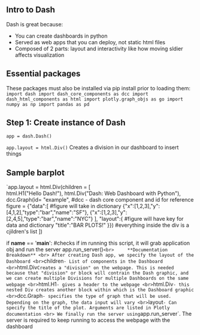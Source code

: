 ## Intro to Dash

Dash is great because:
- You can create dashboards in python
- Served as web apps that you can deploy, not static html files
- Composed of 2 parts: layout and interactivity like how moving sldier affects visualization

## Essential packages

These packages must also be installed via pip install prior to loading them: 
`import dash
import dash_core_components as dcc
import dash_html_components as html
import plotly.graph_objs as go
import numpy as np
import pandas as pd`

## Step 1: Create instance of Dash

`app = dash.Dash()`

`app.layout = html.Div()` Creates a division in our dashboard to insert things

## Sample barplot

`app.layout = html.Div(children = [    
    html.H1("Hello Dash!"), 
    html.Div("Dash: Web Dashboard with Python"),
    dcc.Graph(id= "example", #dcc - dash core component and id for reference
             figure = {"data":[  #figure will take in dictionary
                 {"x":[1,2,3],"y":[4,1,2],"type":"bar","name":"SF"},
                 {"x":[1,2,3],"y":[2,4,5],"type":"bar","name":"NYC"}
             ],
                      "layout":{   #figure will have key for data and dictionary
                          "title":"BAR PLOTS!" 
                      }}) #everything inside the div is a cjildren's list
                ])

if __name__ == '__main__': #checks if im running this script, it will grab application obj and run the server 
    app.run_server()`
<br>    
**Documentation Breakdown**
<br>
After creating Dash app, we specify the layout of the Dashboard
<br>
`children` - List of components in the Dashboard
<br>
`html.Div` Creates a "division" on the webpage. This is needed because that "division" or block will contrain the Dash graphic, and we can create multiple Divisions for multiple Dashboards on the same webpage
<br>
`html.H1` - gives a header to the webpage
<br>
`html.Div` - this nested Div creates another block within which is the Dashboard graphic
<br>
`dcc.Graph` - specifies the type of graph that will be used. Depending on the graph, the data input will vary
<br>
`layout` - Can specify the title of the plot. Arguments are listed in Plotly documentation
<br>
We finally run the server using `app.run_server`. The server is required to keep running to access the webpage with the dashboard
